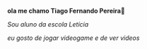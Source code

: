 **ola me chamo Tiago Fernando Pereira**👋

_Sou aluno da escola Letícia_

_eu gosto de jogar videogame e de ver videos_



